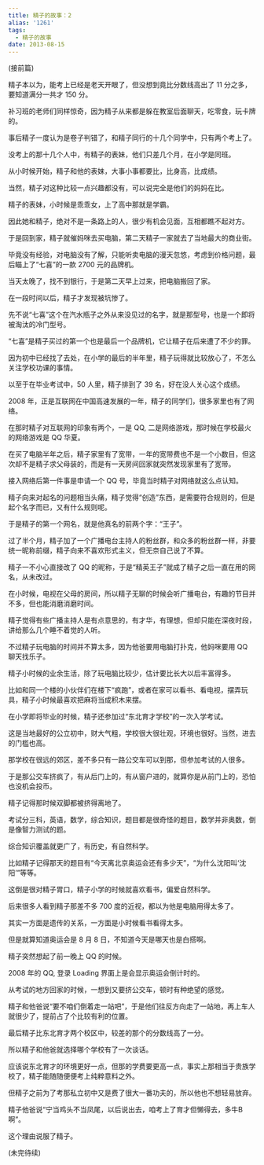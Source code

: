```yaml
---
title: 精子的故事：2
alias: '1261'
tags:
  - 精子的故事
date: 2013-08-15
---
```


(接前篇)

精子本以为，能考上已经是老天开眼了，但没想到竟比分数线高出了 11 分之多，要知道满分一共才 150 分。

补习班的老师们同样惊奇，因为精子从来都是躲在教室后面聊天，吃零食，玩卡牌的。

事后精子一度认为是卷子判错了，和精子同行的十几个同学中，只有两个考上了。

没考上的那十几个人中，有精子的表妹，他们只差几个月，在小学是同班。

从小时候开始，精子和他的表妹，大事小事都要比，比身高，比成绩。

当然，精子对这种比较一点兴趣都没有，可以说完全是他们的妈妈在比。

精子的表妹，小时候是乖乖女，上了高中那就是学霸。

因此她和精子，绝对不是一条路上的人，很少有机会见面，互相都瞧不起对方。

于是回到家，精子就催妈咪去买电脑，第二天精子一家就去了当地最大的商业街。

毕竟没有经验，对电脑没有了解，只能听卖电脑的漫天忽悠，考虑到价格问题，最后瞄上了“七喜”的一款 2700 元的品牌机。

当天太晚了，找不到银行，于是第二天早上过来，把电脑搬回了家。

在一段时间以后，精子才发现被坑惨了。

先不说“七喜”这个在汽水瓶子之外从来没见过的名字，就是那型号，也是一个即将被淘汰的冷门型号。

“七喜”是精子买过的第一个也是最后一个品牌机，它让精子在后来遭了不少的罪。

因为初中已经找了去处，在小学的最后的半年里，精子玩得就比较放心了，不怎么关注学校功课的事情。

以至于在毕业考试中，50 人里，精子排到了 39 名，好在没人关心这个成绩。

2008 年，正是互联网在中国高速发展的一年，精子的同学们，很多家里也有了网络。

在那时精子对互联网的印象有两个，一是 QQ, 二是网络游戏，那时候在学校最火的网络游戏是 QQ 华夏。

在买了电脑半年之后，精子家里有了宽带，一年的宽带费也不是一个小数目，但这次却不是精子求父母装的，而是有一天房间回家就突然发现家里有了宽带。

接入网络后第一件事是申请一个 QQ 号，毕竟当时精子对网络就这么点认知。

精子向来对起名的问题相当头痛，精子觉得“创造”东西，是需要符合规则的，但是起个名字而已，又有什么规则呢。

于是精子的第一个网名，就是他真名的前两个字：“王子”。

过了半个月，精子加了一个广播电台主持人的粉丝群，和众多的粉丝群一样，非要统一昵称前缀，精子向来不喜欢形式主义，但无奈自己说了不算。

精子一不小心直接改了 QQ 的昵称，于是“精英王子”就成了精子之后一直在用的网名，从未改过。

在小时候，电视在父母的房间，所以精子无聊的时候会听广播电台，有趣的节目并不多，但也能消磨消磨时间。

精子觉得有些广播主持人是有点意思的，有才华，有理想，但却只能在深夜时段，讲给那么几个睡不着觉的人听。

不过精子玩电脑的时间并不算太多，因为他爸要用电脑打扑克，他妈咪要用 QQ 聊天找乐子。

精子小时候的业余生活，除了玩电脑比较少，估计要比长大以后丰富得多。

比如和同一个楼的小伙伴们在楼下“疯跑”，或者在家可以看书、看电视，摆弄玩具，精子小时候最喜欢把麻将当成积木来摆。

在小学即将毕业的时候，精子还参加过“东北育才学校”的一次入学考试。

这是当地最好的公立初中，财大气粗，学校很大很壮观，环境也很好。当然，进去的门槛也高。

那学校在很远的郊区，差不多只有一路公交车可以到那，但参加考试的人很多。

于是那公交车挤疯了，有从后门上的，有从窗户进的，就算你是从前门上的，恐怕也没机会投币。

精子记得那时候双脚都被挤得离地了。

考试分三科，英语，数学，综合知识，题目都是很奇怪的题目，数学并非奥数，倒是像智力测试的题。

综合知识覆盖就更广了，有历史，有自然科学。

比如精子记得那天的题目有“今天离北京奥运会还有多少天”，“为什么沈阳叫‘沈阳’”等等。

这倒是很对精子胃口，精子小学的时候就喜欢看书，偏爱自然科学。

后来很多人看到精子那差不多 700 度的近视，都以为他是电脑用得太多了。

其实一方面是遗传的关系，一方面是小时候看书看得太多。

但是就算知道奥运会是 8 月 8 日，不知道今天是哪天也是白搭啊。

精子突然想起了前一晚上 QQ 的时候。

2008 年的 QQ, 登录 Loading 界面上是会显示奥运会倒计时的。

从考试的地方回家的时候，一想到又要挤公交车，顿时有种绝望的感觉。

精子和他爸说“要不咱们倒着走一站吧”，于是他们往反方向走了一站地，再上车人就很少了，提前占了个比较有利的位置。

最后精子比东北育才两个校区中，较差的那个的分数线高了一分。

所以精子和他爸就选择哪个学校有了一次谈话。

应该说东北育才的环境更好一点，但那的学费要更高一点，事实上那相当于贵族学校了，精子能随随便便考上纯粹意料之外。

但精子之前为了考那私立初中又是费了很大一番功夫的，所以他也不想轻易放弃。

精子他爸说“宁当鸡头不当凤尾，以后说出去，咱考上了育才但懒得去，多牛B啊”。

这个理由说服了精子。

(未完待续)
